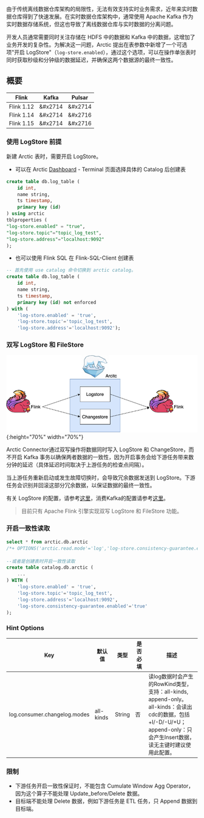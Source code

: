 由于传统离线数据仓库架构的局限性，无法有效支持实时业务需求，近年来实时数据仓库得到了快速发展。在实时数据仓库架构中，通常使用 Apache Kafka 作为实时数据存储系统，但这也导致了离线数据仓库与实时数据的分离问题。

开发人员通常需要同时关注存储在 HDFS 中的数据和 Kafka 中的数据，这增加了业务开发的复杂性。为解决这一问题，Arctic 提出在表参数中新增了一个可选项"开启 LogStore"（`log-store.enabled`），通过这个选项，可以在操作单张表时同时获取秒级和分钟级的数据延迟，并确保这两个数据源的最终一致性。
## 概要

|  Flink   |  Kafka   |  Pulsar   |
|-----|-----|-----|
|  Flink 1.12   |  &#x2714   |  &#x2714   |
|  Flink 1.14   |  &#x2714   |  &#x2716   |
|  Flink 1.15   |  &#x2714   |  &#x2716   |

### 使用 LogStore 前提
新建 Arctic 表时，需要开启 LogStore。

- 可以在 Arctic [Dashboard](http://localhost:1630) - Terminal 页面选择具体的 Catalog 后创建表

```sql
create table db.log_table (
    id int,
    name string,
    ts timestamp,
    primary key (id)
) using arctic
tblproperties (
"log-store.enabled" = "true",
"log-store.topic"="topic_log_test",
"log-store.address"="localhost:9092"
);
```

- 也可以使用 Flink SQL 在 Flink-SQL-Client 创建表

```sql
-- 首先使用 use catalog 命令切换到 arctic catalog。
create table db.log_table (
    id int,
    name string,
    ts timestamp,
    primary key (id) not enforced
) with (
    'log-store.enabled' = 'true',
    'log-store.topic'='topic_log_test',
    'log-store.address'='localhost:9092');
```

### 双写 LogStore 和 FileStore

![Introduce](../images/double-write.png){:height="70%" width="70%"}

Arctic Connector通过双写操作将数据同时写入 LogStore 和 ChangeStore，而不开启 Kafka 事务以确保两者数据的一致性，因为开启事务会给下游任务带来数分钟的延迟（具体延迟时间取决于上游任务的检查点间隔）。

当上游任务重新启动或发生故障切换时，会导致冗余数据发送到 LogStore。下游任务会识别并回滚这部分冗余数据，以保证数据的最终一致性。

有关 LogStore 的配置，请参考[这里](../configurations.md#logstore)，消费Kafka的配置请参考[这里](flink-dml.md#logstore)。

> 目前只有 Apache Flink 引擎实现双写 LogStore 和 FileStore 功能。 

### 开启一致性读取
```sql
select * from arctic.db.arctic
/*+ OPTIONS('arctic.read.mode'='log','log-store.consistency-guarantee.enabled'='true') */;

--或者是创建表时开启一致性读取
create table catalog.db.arctic (
    ...
) WITH (
    'log-store.enabled' = 'true',
    'log-store.topic'='topic_log_test',
    'log-store.address'='localhost:9092',
    'log-store.consistency-guarantee.enabled'='true'
);
```

### Hint Options
|Key|默认值|类型|是否必填|描述|
|--- |--- |--- |--- |--- |
|log.consumer.changelog.modes| all-kinds   | String   |否| 读log数据时会产生的RowKind类型，支持：all-kinds, append-only。<br>all-kinds：会读出cdc的数据，包括+I/-D/-U/+U；<br>append-only：只会产生Insert数据，读无主键时建议使用此配置。|

### 限制

- 下游任务开启一致性保证时，不能包含 Cumulate Window Agg Operator，因为这个算子不能处理 Update_before/Delete 数据。
- 目标端不能处理 Delete 数据，例如下游任务是 ETL 任务，只 Append 数据到目标端。
